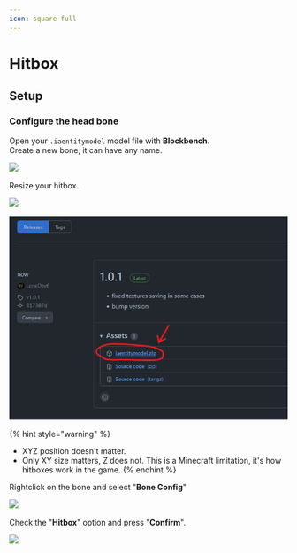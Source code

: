```yaml
---
icon: square-full
---
```


# Hitbox

## Setup

### Configure the head bone

Open your `.iaentitymodel` model file with **Blockbench**.\
Create a new bone, it can have any name.

![](<../../../.gitbook/assets/image (172).png>)

Resize your hitbox.



![](<../../../.gitbook/assets/image (206).png>)

![](<../../../.gitbook/assets/image (61).png>)

{% hint style="warning" %}
* XYZ position doesn't matter.
* Only XY size matters, Z does not. This is a Minecraft limitation, it's how hitboxes work in the game.
{% endhint %}

Rightclick on the bone and select "**Bone Config**"

![](<../../../.gitbook/assets/image (150).png>)

Check the "**Hitbox**" option and press "**Confirm**".

![](<../../../.gitbook/assets/image (154).png>)

